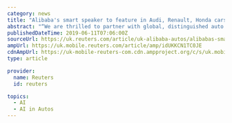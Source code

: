 ```yaml
---
category: news
title: "Alibaba's smart speaker to feature in Audi, Renault, Honda cars"
abstract: "“We are thrilled to partner with global, distinguished auto brands such as Audi, Renault and Honda,” said Miffy Chen, general manager at Alibaba AI Labs. “Together, we can greatly enhance our in-car services and make driving experiences more ..."
publishedDateTime: 2019-06-11T07:06:00Z
sourceUrl: https://uk.reuters.com/article/uk-alibaba-autos/alibabas-smart-speaker-to-feature-in-audi-renault-honda-cars-idUKKCN1TC0JE
ampUrl: https://uk.mobile.reuters.com/article/amp/idUKKCN1TC0JE
cdnAmpUrl: https://uk-mobile-reuters-com.cdn.ampproject.org/c/s/uk.mobile.reuters.com/article/amp/idUKKCN1TC0JE
type: article

provider:
  name: Reuters
  id: reuters

topics:
  - AI
  - AI in Autos
---
```

